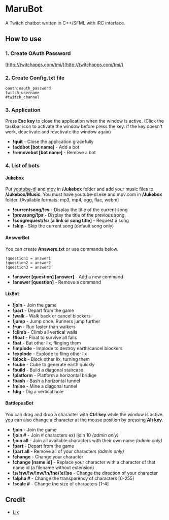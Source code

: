 # MaruBot

A Twitch chatbot written in C++/SFML with IRC interface.

## How to use

### 1. Create OAuth Password

[http://twitchapps.com/tmi/](http://twitchapps.com/tmi/)

### 2. Create Config.txt file

```
oauth:oauth_password
twitch_username
#twitch_channel
```

### 3. Application

Press **Esc key** to close the application when the window is active. (Click the taskbar icon to activate the window before press the key. if the key doesn't work, deactivate and reactivate the window again)

* **!quit** - Close the application gracefully
* **!addbot [bot name]** - Add a bot
* **!removebot [bot name]** - Remove a bot

### 4. List of bots

#### Jukebox

Put [youtube-dl](https://rg3.github.io/youtube-dl/) and [mpv](https://mpv.io/) in **/Jukebox** folder and add your music files to **/Jukebox/Music**. You must have youtube-dl.exe and mpv.com in **/Jukebox** folder. (Available formats: mp3, mp4, ogg, flac, webm)

* **!currentsong/!cs** - Display the title of the current song
* **!prevsong/!ps** - Display the title of the previous song
* **!songrequest/!sr [a link or song title]** - Request a song
* **!skip** - Skip the current song (default song only)

#### AnswerBot

You can create **Answers.txt** or use commands below.

```
!question1 = answer1
!question2 = answer2
!question3 = answer3
```

* **!answer [question] [answer]** - Add a new command
* **!answer [question]** - Remove a command

#### LixBot

* **!join** - Join the game
* **!part** - Depart from the game
* **!walk** - Walk back or cancel blockers
* **!jump** - Jump once. Runners jump further
* **!run** - Run faster than walkers
* **!climb** - Climb all vertical walls
* **!float** - Float to survive all falls
* **!bat** - Bat other lix, flinging them
* **!implode** - Implode to destroy earth/cancel blockers
* **!explode** - Explode to fling other lix
* **!block** - Block other lix, turning them
* **!cube** - Cube to generate earth quickly
* **!build** - Build a diagonal staircase
* **!platform** - Platform a horizontal bridige
* **!bash** - Bash a horizontal tunnel
* **!mine** - Mine a diagonal tunnel
* **!dig** - Dig a vertical hole

#### BattlepusBot

You can drag and drop a character with **Ctrl key** while the window is active. you can also change a character at the mouse position by pressing **Alt key**.

* **!join** - Join the game
* **!join #** - Join # characters ex) !join 10 *(admin only)*
* **!join all** - Join all available characters with their own name *(admin only)*
* **!part** - Depart from the game
* **!part all** - Remove all of your characters *(admin only)*
* **!change** - Change your character
* **!change [name id]** - Replace your character with a character of that name id (a filename without extension)
* **!s/!sw/!w/!nw/!n/!ne/!e/!se** - Change the direction of your character
* **!alpha #** - Change the transparency of characters [0-255]
* **!scale #** - Change the size of characters [1-4]

## Credit

* [Lix](http://www.lixgame.com/)
